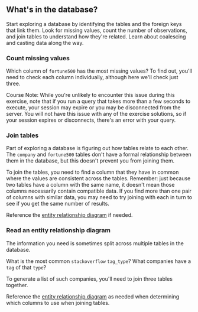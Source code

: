 ## What's in the database?
Start exploring a database by identifying the tables and the foreign keys that link them. Look for missing values, count the number of observations, and join tables to understand how they're related. Learn about coalescing and casting data along the way.

### Count missing values
Which column of `fortune500` has the most missing values? To find out, you'll need to check each column individually, although here we'll check just three.

Course Note: While you're unlikely to encounter this issue during this exercise, note that if you run a query that takes more than a few seconds to execute, your session may expire or you may be disconnected from the server. You will not have this issue with any of the exercise solutions, so if your session expires or disconnects, there's an error with your query.

### Join tables
Part of exploring a database is figuring out how tables relate to each other. The `company` and `fortune500` tables don't have a formal relationship between them in the database, but this doesn't prevent you from joining them.

To join the tables, you need to find a column that they have in common where the values are consistent across the tables. Remember: just because two tables have a column with the same name, it doesn't mean those columns necessarily contain compatible data. If you find more than one pair of columns with similar data, you may need to try joining with each in turn to see if you get the same number of results.

Reference the [entity relationship diagram](https://github.com/gattoramm/DataCamp/blob/master/Skill/SQL/SQL%20Fundamentals/4%20SQL%20for%20Exploratory%20Data%20Analysis/erdiagram.png) if needed.

### Read an entity relationship diagram
The information you need is sometimes split across multiple tables in the database.

What is the most common `stackoverflow` `tag_type`? What companies have a `tag` of that `type`?

To generate a list of such companies, you'll need to join three tables together.

Reference the [entity relationship diagram](https://github.com/gattoramm/DataCamp/blob/master/Skill/SQL/SQL%20Fundamentals/4%20SQL%20for%20Exploratory%20Data%20Analysis/erdiagram.png) as needed when determining which columns to use when joining tables.










